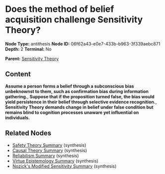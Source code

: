 # Does the method of belief acquisition challenge Sensitivity Theory?

**Node Type:** antithesis
**Node ID:** 06f62a43-e0e7-433b-b963-3f339aebc871
**Depth:** 2
**Terminal:** No

**Parent:** [Sensitivity Theory](sensitivity-theory.md)

## Content

**Assume a person forms a belief through a subconscious bias unbeknownst to them, such as confirmation bias during information gathering.**, **Suppose that if the proposition turned false, the bias would yield persistence in their belief through selective evidence recognition.**, **Sensitivity Theory demands change in belief under false condition but remains blind to cognition processes unaware yet influential on individuals.**

## Related Nodes

- [Safety Theory Summary](safety-theory-summary.md) (synthesis)
- [Causal Theory Summary](causal-theory-summary.md) (synthesis)
- [Reliabilism Summary](reliabilism-summary.md) (synthesis)
- [Virtue Epistemology Summary](virtue-epistemology-summary.md) (synthesis)
- [Nozick's Modified Sensitivity Summary](nozicks-modified-sensitivity-summary.md) (synthesis)
